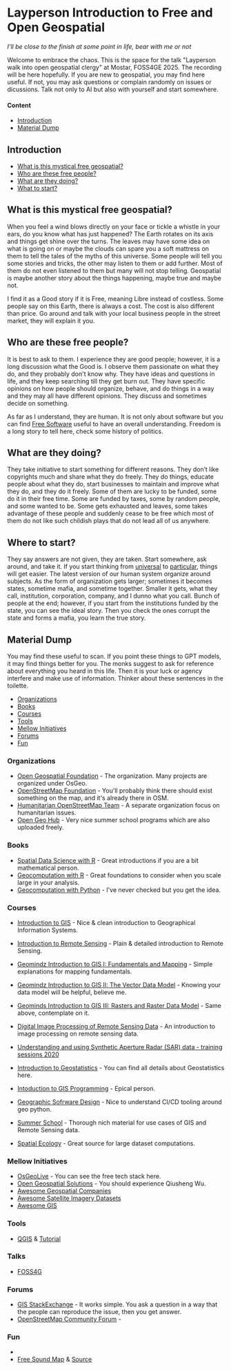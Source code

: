 # Layperson Introduction to Free and Open Geospatial
*I'll be close to the finish at some point in life, bear with me or not*

Welcome to embrace the chaos. This is the space for the talk "Layperson walk into open geospatial clergy" at Mostar, FOSS4GE 2025. The recording will be here hopefully. If you are new to geospatial, you may find here useful. If not, you may ask questions or complain randomly on issues or dicussions. Talk not only to AI but also with yourself and start somewhere.

#### Content
- [Introduction](#Introduction)
- [Material Dump](#Material-Dump)

## Introduction
- [What is this mystical free geospatial?](#What-is-this-mystical-free-geospatial?)
- [Who are these free people?](#Who-are-these-fere-people?)
- [What are they doing?](#What-are-they-doing?)
- [What to start?](#Where-to-start?)

## What is this mystical free geospatial?
When you feel a wind blows directly on your face or tickle a whistle in your ears, do you know what has just happened? The Earth rotates on its axis and things get shine over the turns. The leaves may have some idea on what is going on or maybe the clouds can spare you a soft mattress on them to tell the tales of the myths of this universe. Some people will tell you some stories and tricks, the other may listen to them or add further. Most of them do not even listened to them but many will not stop telling. Geospatial is maybe another story about the things happening, maybe true and maybe not.

I find it as a Good story if it is Free, meaning Libre instead of costless. Some people say on this Earth, there is always a cost. The cost is also different than price. Go around and talk with your local business people in the street market, they will explain it you. 

## Who are these free people?
It is best to ask to them. I experience they are good people; however, it is a long discussion what the Good is. I observe them passionate on what they do, and they probably don't know why. They have ideas and questions in life, and they keep searching till they get burn out. They have specific opinions on how people should organize, behave, and do things in a way and they may all have different opinions. They discuss and sometimes decide on something.

As far as I understand, they are human. It is not only about software but you can find [Free Software](https://en.wikipedia.org/wiki/Free_software) useful to have an overall understanding. Freedom is a long story to tell here, check some history of politics. 

## What are they doing?
They take initiative to start something for different reasons. They don’t like copyrights much and share what they do freely. They do things, educate people about what they do, start businesses to maintain and improve what they do, and they do it freely. Some of them are lucky to be funded, some do it in their free time. Some are funded by taxes, some by random people, and some wanted to be. Some gets exhausted and leaves, some takes advantage of these people and suddenly cease to be free which most of them do not like such childish plays that do not lead all of us anywhere.

## Where to start?

They say answers are not given, they are taken. Start somewhere, ask around, and take it. If you start thinking from [universal](https://en.wikipedia.org/wiki/Aristotle%27s_theory_of_universals) to [particular](https://en.wikipedia.org/wiki/Particular), things will get easier. The latest version of our human system organize around subjects. As the form of organization gets larger; sometimes it becomes states, sometime mafia, and sometime together. Smaller it gets, what they call, institution, corporation, company, and I dunno what you call. Bunch of people at the end; however, if you start from the institutions funded by the state, you can see the ideal story. Then you check the ones corrupt the state and forms a mafia, you learn the true story.

## Material Dump

You may find these useful to scan. If you point these things to GPT models, it may find things better for you. The monks suggest to ask for reference about everything you heard in this life. Then it is your luck or agency interfere and make use of information. Thinker about these sentences in the toilette.

- [Organizations](#Organizations)
- [Books](#Books)
- [Courses](#Courses)
- [Tools](#Tools)
- [Mellow Initiatives](#Mellow-Initiatives)
- [Forums](#Forums)
- [Fun](#Fun)


### Organizations

- [Open Geospatial Foundation](https://www.osgeo.org/) - The organization. Many projects are organized under OsGeo.
- [OpenStreetMap Foundation](https://osmfoundation.org/) - You'll probably think there should exist something on the map, and it's already there in OSM.
- [Humanitarian OpenStreetMap Team](https://www.hotosm.org/) - A separate organization focus on humanitarian issues.
- [Open Geo Hub](https://opengeohub.org/) - Very nice summer school programs which are also uploaded freely.

### Books
- [Spatial Data Science with R](https://r-spatial.org/book/) - Great introductions if you are a bit mathematical person.
- [Geocomputation with R](https://r.geocompx.org/) - Great foundations to consider when you scale large in your analysis.
- [Geocomputation with Python](https://py.geocompx.org/) - I've never checked but you get the idea.


### Courses

- [Introduction to GIS](https://www.youtube.com/watch?v=vJAQHA5XQWI&list=PL3MO67NH2XxLAFn3jc7gOhXLD9YFx-oew&ab_channel=IntroductiontoGeographicInformationSystems) - Nice & clean introduction to Geographical Information Systems.
- [Introduction to Remote Sensing](https://www.youtube.com/watch?v=YU9XphJqi6k&list=PLnts6bz5xbzEjSVZP40SUiWxOu0IFNp9c&ab_channel=IntroductiontoRemoteSensing) - Plain & detailed introduction to Remote Sensing.
- [Geomindz Introduction to GIS I: Fundamentals and Mapping](https://www.youtube.com/playlist?list=PLRNNjIk9ArApK4TbmNJQlAsG__VExyRDU) - Simple explanations for mapping fundamentals.
- [Geomindz Introduction to GIS II: The Vector Data Model](https://www.youtube.com/playlist?list=PLRNNjIk9ArAp9SROuOCR1Q7770rJjwfls) - Knowing your data model will be helpful, believe me.
- [Geominds Introduction to GIS III: Rasters and Raster Data Model](https://www.youtube.com/playlist?list=PLRNNjIk9ArArvHs7TfXwiKYebXCuCqcgO) - Same above, contemplate on it.
- [Digital Image Processing of Remote Sensing Data](https://www.youtube.com/channel/UCXeSBadYoHXWD94zNd5TyMQ/videos) - An introduction to image processing on remote sensing data.
- [Understanding and using Synthetic Aperture Radar (SAR) data - training sessions 2020](https://hub.jncc.gov.uk/assets/ceffe68b-4f06-4469-aa70-1dc9281c3b1f)
- [Introduction to Geostatistics](https://www.youtube.com/watch?v=pxckixOlguA&list=PLG19vXLQHvSB-D4XKYieEku9GQMQyAzjJ&ab_channel=GeostatsGuyLectures) - You can find all details about Geostatistics here.

- [Intoduction to GIS Programming](https://www.youtube.com/playlist?list=PLAxJ4-o7ZoPfb18kNe2luWX9xKg1233i9) - Epical person.
- [Geographic Sofrware Design](https://www.youtube.com/playlist?list=PLAxJ4-o7ZoPePd9h8xT_Kc38UP_9GHdbk) - Nice to understand CI/CD tooling around geo python.
- [Summer School](https://www.youtube.com/c/OpenGeoHubFoundation/playlists) - Thorough nich material for use cases of GIS and Remote Sensing data.
- [Spatial Ecology](https://spatial-ecology.net/docs/build/html/index.html) - Great source for large dataset computations.

### Mellow Initiatives

- [OsGeoLive](https://live.osgeo.org/en/index.html) - You can see the free tech stack here.
- [Open Geospatial Solutions](https://github.com/opengeos) - You should experience Qiusheng Wu.
- [Awesome Geospatial Companies](https://github.com/chrieke/awesome-geospatial-companies)
- [Awesome Satellite Imagery Datasets](https://github.com/chrieke/awesome-satellite-imagery-datasets)
- [Awesome GIS](https://github.com/sshuair/awesome-gis)

### Tools

- [QGIS](qgis.org) & [Tutorial](https://www.youtube.com/playlist?list=PLNBeueOmuY163iwu4VpZdjqqdU1HkRTP_)

### Talks

- [FOSS4G](https://www.youtube.com/@FOSS4G/playlists)

### Forums

- [GIS StackExchange](https://gis.stackexchange.com/) - It works simple. You ask a question in a way that the people can reproduce the issue, then you get answer.
- [OpenStreetMap Community Forum](https://community.openstreetmap.org/) - 

### Fun

- 
- [Free Sound Map](https://freesound.org/browse/geotags/?c_lat=24&c_lon=20&z=2) & [Source](https://github.com/MTG/freesound)
